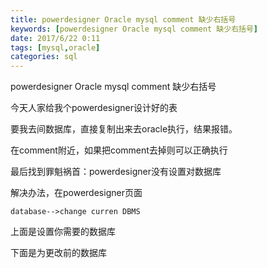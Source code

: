 ```yaml
---
title: powerdesigner Oracle mysql comment 缺少右括号
keywords: [powerdesigner Oracle mysql comment 缺少右括号]
date: 2017/6/22 0:11
tags: [mysql,oracle]
categories: sql
---
```

powerdesigner Oracle mysql comment 缺少右括号

今天人家给我个powerdesigner设计好的表

要我去间数据库，直接复制出来去oracle执行，结果报错。

在comment附近，如果把comment去掉则可以正确执行

最后找到罪魁祸首：powerdesigner没有设置对数据库

解决办法，在powerdesigner页面
```
database-->change curren DBMS 
```
上面是设置你需要的数据库

下面是为更改前的数据库